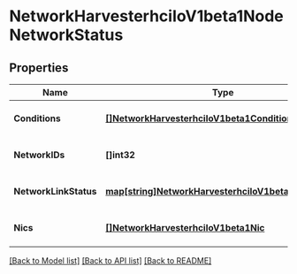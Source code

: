 # NetworkHarvesterhciIoV1beta1NodeNetworkStatus

## Properties
Name | Type | Description | Notes
------------ | ------------- | ------------- | -------------
**Conditions** | [**[]NetworkHarvesterhciIoV1beta1Condition**](network.harvesterhci.io.v1beta1.Condition.md) |  | [optional] [default to null]
**NetworkIDs** | **[]int32** |  | [optional] [default to null]
**NetworkLinkStatus** | [**map[string]NetworkHarvesterhciIoV1beta1LinkStatus**](network.harvesterhci.io.v1beta1.LinkStatus.md) |  | [optional] [default to null]
**Nics** | [**[]NetworkHarvesterhciIoV1beta1Nic**](network.harvesterhci.io.v1beta1.NIC.md) |  | [optional] [default to null]

[[Back to Model list]](../README.md#documentation-for-models) [[Back to API list]](../README.md#documentation-for-api-endpoints) [[Back to README]](../README.md)


